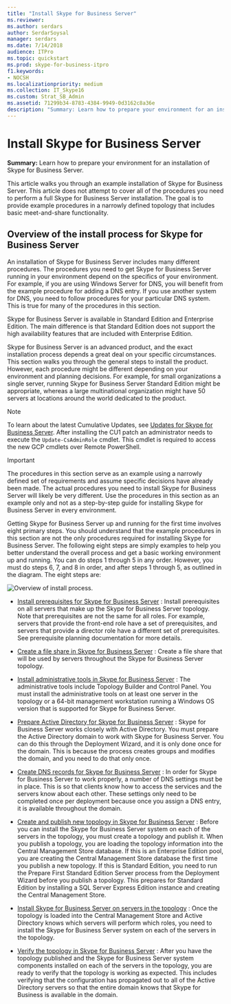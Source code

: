 ```yaml
---
title: "Install Skype for Business Server"
ms.reviewer: 
ms.author: serdars
author: SerdarSoysal
manager: serdars
ms.date: 7/14/2018
audience: ITPro
ms.topic: quickstart
ms.prod: skype-for-business-itpro
f1.keywords:
- NOCSH
ms.localizationpriority: medium
ms.collection: IT_Skype16
ms.custom: Strat_SB_Admin
ms.assetid: 71299b34-8783-4384-9949-0d3162c8a36e
description: "Summary: Learn how to prepare your environment for an installation of Skype for Business Server."
---
```


# Install Skype for Business Server
 
**Summary:** Learn how to prepare your environment for an installation of Skype for Business Server.
  
This article walks you through an example installation of Skype for Business Server. This article does not attempt to cover all of the procedures you need to perform a full Skype for Business Server installation. The goal is to provide example procedures in a narrowly defined topology that includes basic meet-and-share functionality.
  
## Overview of the install process for Skype for Business Server

An installation of Skype for Business Server includes many different procedures. The procedures you need to get Skype for Business Server running in your environment depend on the specifics of your environment. For example, if you are using Windows Server for DNS, you will benefit from the example procedure for adding a DNS entry. If you use another system for DNS, you need to follow procedures for your particular DNS system. This is true for many of the procedures in this section.
  
Skype for Business Server is available in Standard Edition and Enterprise Edition. The main difference is that Standard Edition does not support the high availability features that are included with Enterprise Edition. 
  
Skype for Business Server is an advanced product, and the exact installation process depends a great deal on your specific circumstances. This section walks you through the general steps to install the product. However, each procedure might be different depending on your environment and planning decisions. For example, for small organizations a single server, running Skype for Business Server Standard Edition might be appropriate, whereas a large multinational organization might have 50 servers at locations around the world dedicated to the product.
  
> [!NOTE]
> To learn about the latest Cumulative Updates, see [Updates for Skype for Business Server](https://support.microsoft.com/kb/3061064). After installing the CU1 patch an administrator needs to execute the  `Update-CsAdminRole` cmdlet. This cmdlet is required to access the new GCP cmdlets over Remote PowerShell.
  
> [!IMPORTANT]
> The procedures in this section serve as an example using a narrowly defined set of requirements and assume specific decisions have already been made. The actual procedures you need to install Skype for Business Server will likely be very different. Use the procedures in this section as an example only and not as a step-by-step guide for installing Skype for Business Server in every environment. 
  
Getting Skype for Business Server up and running for the first time involves eight primary steps. You should understand that the example procedures in this section are not the only procedures required for installing Skype for Business Server. The following eight steps are simply examples to help you better understand the overall process and get a basic working environment up and running. You can do steps 1 through 5 in any order. However, you must do steps 6, 7, and 8 in order, and after steps 1 through 5, as outlined in the diagram. The eight steps are:
  
![Overview of install process.](../../media/b1a59b39-a7f0-4781-ac4d-2dfef7ca3700.png)
  
- [Install prerequisites for Skype for Business Server](install-prerequisites.md) : Install prerequisites on all servers that make up the Skype for Business Server topology. Note that prerequisites are not the same for all roles. For example, servers that provide the front-end role have a set of prerequisites, and servers that provide a director role have a different set of prerequisites. See prerequisite planning documentation for more details.
    
- [Create a file share in Skype for Business Server](create-a-file-share.md) : Create a file share that will be used by servers throughout the Skype for Business Server topology.
    
- [Install administrative tools in Skype for Business Server](install-administrative-tools.md) : The administrative tools include Topology Builder and Control Panel. You must install the administrative tools on at least one server in the topology or a 64-bit management workstation running a Windows OS version that is supported for Skype for Business Server.
    
- [Prepare Active Directory for Skype for Business Server](prepare-active-directory.md) : Skype for Business Server works closely with Active Directory. You must prepare the Active Directory domain to work with Skype for Business Server. You can do this through the Deployment Wizard, and it is only done once for the domain. This is because the process creates groups and modifies the domain, and you need to do that only once.
    
- [Create DNS records for Skype for Business Server](create-dns-records.md) : In order for Skype for Business Server to work properly, a number of DNS settings must be in place. This is so that clients know how to access the services and the servers know about each other. These settings only need to be completed once per deployment because once you assign a DNS entry, it is available throughout the domain.
    
- [Create and publish new topology in Skype for Business Server](create-and-publish-new-topology.md) : Before you can install the Skype for Business Server system on each of the servers in the topology, you must create a topology and publish it. When you publish a topology, you are loading the topology information into the Central Management Store database. If this is an Enterprise Edition pool, you are creating the Central Management Store database the first time you publish a new topology. If this is Standard Edition, you need to run the Prepare First Standard Edition Server process from the Deployment Wizard before you publish a topology. This prepares for Standard Edition by installing a SQL Server Express Edition instance and creating the Central Management Store.
    
- [Install Skype for Business Server on servers in the topology](install-skype-for-business-server.md) : Once the topology is loaded into the Central Management Store and Active Directory knows which servers will perform which roles, you need to install the Skype for Business Server system on each of the servers in the topology.
    
- [Verify the topology in Skype for Business Server](verify-the-topology.md) : After you have the topology published and the Skype for Business Server system components installed on each of the servers in the topology, you are ready to verify that the topology is working as expected. This includes verifying that the configuration has propagated out to all of the Active Directory servers so that the entire domain knows that Skype for Business is available in the domain.
    

